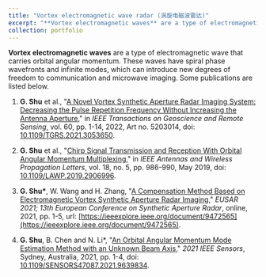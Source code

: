 ```yaml
---
title: "Vortex electromagnetic wave radar (涡旋电磁波雷达)"
excerpt: "**Vortex electromagnetic waves** are a type of electromagnetic wave that carries orbital angular momentum. These waves have spiral phase wavefronts and infinite modes, which can introduce new degrees of freedom to communication and microwave imaging.<br/><img src='/images/pubsImages/vortex-radar.png'>"
collection: portfolio
---
```


**Vortex electromagnetic waves** are a type of electromagnetic wave that carries orbital angular momentum. These waves have spiral phase wavefronts and infinite modes, which can introduce new degrees of freedom to communication and microwave imaging. Some publications are listed below.

1. **G. Shu** et al., "[A Novel Vortex Synthetic Aperture Radar Imaging System: Decreasing the Pulse Repetition Frequency Without Increasing the Antenna Aperture](https://gaofengshu.github.io/publication/2021-03-02-Vortex-SAR-Imaging-Decreasing-PRF)," in *IEEE Transactions on Geoscience and Remote Sensing*, vol. 60, pp. 1-14, 2022, Art no. 5203014, doi: [10.1109/TGRS.2021.3053650](https://doi.org/10.1109/TGRS.2021.3053650).

2. **G. Shu** et al., "[Chirp Signal Transmission and Reception With Orbital Angular Momentum Multiplexing](https://gaofengshu.github.io/publication/2019-05-03-Chirp-Signal-TR-with-OAM-Multiplexing)," in *IEEE Antennas and Wireless Propagation Letters*, vol. 18, no. 5, pp. 986-990, May 2019, doi: [10.1109/LAWP.2019.2906996](https://doi.org/10.1109/LAWP.2019.2906996).

3. **G. Shu\***, W. Wang and H. Zhang, "[A Compensation Method Based on Electromagnetic Vortex Synthetic Aperture Radar Imaging](https://gaofengshu.github.io/publication/2021-03-29-Vortex-SAR-Imaging-Algorithm)," *EUSAR 2021; 13th European Conference on Synthetic Aperture Radar*, online, 2021, pp. 1-5, url: [https://ieeexplore.ieee.org/document/9472565](https://ieeexplore.ieee.org/document/9472565).

4. **G. Shu**, B. Chen and N. Li\*, "[An Orbital Angular Momentum Mode Estimation Method with an Unknown Beam Axis](https://gaofengshu.github.io/publication/2021-10-31-OAM-Mode-Estimation-with-Unknown-Beam-Axis)," *2021 IEEE Sensors*, Sydney, Australia, 2021, pp. 1-4, doi: [10.1109/SENSORS47087.2021.9639834](https://doi.org/10.1109/SENSORS47087.2021.9639834).